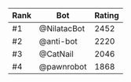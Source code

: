 Rank|Bot|Rating
---|---|---
#1|@NilatacBot|2452
#2|@anti-bot|2220
#3|@CatNail|2046
#4|@pawnrobot|1868
